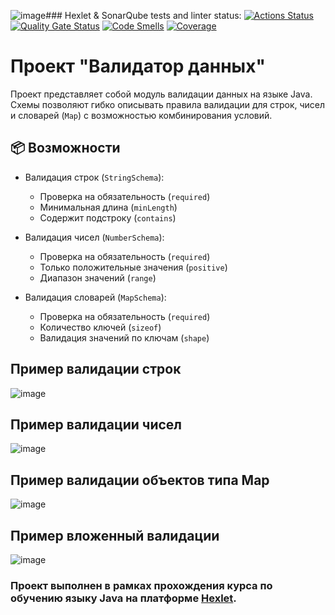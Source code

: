 ![image](https://github.com/user-attachments/assets/e75088d7-de6c-442a-8b6e-73b522c0e7c3)### Hexlet & SonarQube tests and linter status:
[![Actions Status](https://github.com/maruseevvlad/java-project-78/actions/workflows/hexlet-check.yml/badge.svg)](https://github.com/maruseevvlad/java-project-78/actions)
[![Quality Gate Status](https://sonarcloud.io/api/project_badges/measure?project=maruseevvlad_java-project-78&metric=alert_status)](https://sonarcloud.io/summary/new_code?id=maruseevvlad_java-project-78)
[![Code Smells](https://sonarcloud.io/api/project_badges/measure?project=maruseevvlad_java-project-78&metric=code_smells)](https://sonarcloud.io/summary/new_code?id=maruseevvlad_java-project-78)
[![Coverage](https://sonarcloud.io/api/project_badges/measure?project=maruseevvlad_java-project-78&metric=coverage)](https://sonarcloud.io/summary/new_code?id=maruseevvlad_java-project-78)

# Проект "Валидатор данных"

Проект представляет собой модуль валидации данных на языке Java. Схемы позволяют гибко описывать правила валидации для строк, чисел и словарей (`Map`) с возможностью комбинирования условий.

## 📦 Возможности

- Валидация строк (`StringSchema`):
  - Проверка на обязательность (`required`)
  - Минимальная длина (`minLength`)
  - Содержит подстроку (`contains`)

- Валидация чисел (`NumberSchema`):
  - Проверка на обязательность (`required`)
  - Только положительные значения (`positive`)
  - Диапазон значений (`range`)

- Валидация словарей (`MapSchema`):
  - Проверка на обязательность (`required`)
  - Количество ключей (`sizeof`)
  - Валидация значений по ключам (`shape`)

## Пример валидации строк

![image](https://github.com/user-attachments/assets/f47b9a44-6619-4346-9d97-a836a1f1683c)

## Пример валидации чисел

![image](https://github.com/user-attachments/assets/bef77bb4-c3f6-42ed-ab34-5cd0b39d8826)

## Пример валидации объектов типа Map

![image](https://github.com/user-attachments/assets/e9499b12-084c-4146-b117-31a6c089872e)

## Пример вложенный валидации

![image](https://github.com/user-attachments/assets/bd61f920-3e50-4d23-8869-056324cb2104)


### Проект выполнен в рамках прохождения курса по обучению языку Java на платформе [Hexlet](https://hexlet.io/).
